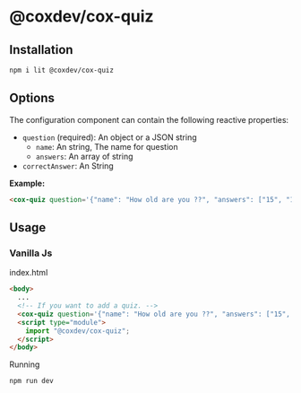 # @coxdev/cox-quiz

## Installation

```bash
npm i lit @coxdev/cox-quiz
```
## Options
The configuration component can contain the following reactive properties:
- `question` (required): An object or a JSON string
    - `name`: An string, The name for question
    - `answers`: An array of string
- `correctAnswer`: An String

**Example:**
```html
<cox-quiz question='{"name": "How old are you ??", "answers": ["15", "18", "24", "25"]}' correctAnswer="24"></cox-quiz>
```
## Usage

### Vanilla Js
index.html

```html
<body>
  ...
  <!-- If you want to add a quiz. -->
  <cox-quiz question='{"name": "How old are you ??", "answers": ["15", "18", "24", "25"]}' correctAnswer="24"></cox-quiz>
  <script type="module">
    import "@coxdev/cox-quiz";
  </script>
</body>
```
Running
```bash
npm run dev
```

